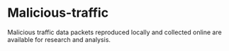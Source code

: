 # Malicious-traffic
Malicious traffic data packets reproduced locally and collected online are available for research and analysis.

